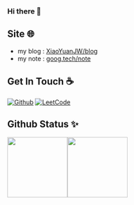 ### Hi there 👋

<!--
**XiaoYuanJW/XiaoYuanJW** is a ✨ _special_ ✨ repository because its `README.md` (this file) appears on your GitHub profile.

Here are some ideas to get you started:

- 🔭 I’m currently working on ...
- 🌱 I’m currently learning ...
- 👯 I’m looking to collaborate on ...
- 🤔 I’m looking for help with ...
- 💬 Ask me about ...
- 📫 How to reach me: ...
- 😄 Pronouns: ...
- ⚡ Fun fact: ...
-->

## Site 🌐
* my blog : [XiaoYuanJW/blog](https://xiaoyuanjw.github.io/)
* my note : [goog.tech/note](https://xiaoyuanjw.github.io/Docsify/#/)

## Get In Touch ☕
[![Github](https://img.shields.io/badge/-Github-000?style=flat&logo=Github&logoColor=white)](https://github.com/XiaoYuanJW)
[![LeetCode](https://img.shields.io/badge/-LeetCode-c14438?style=flat&logo=leetCode&link=https://github.com/hritik5102)](https://leetcode.cn/u/xiaoyuanjw/)


<!-- ![GitHub followers](https://img.shields.io/github/followers/xiaoYuanJW)
![GitHub User's stars](https://img.shields.io/github/stars/xiaoYuanJW)
![isitors](https://visitor-badge.glitch.me/badge?page_id=xiaoYuanJW.xiaoYuanJW) -->

## Github Status ✨
<img align="" height="137px" src="https://github-readme-stats.vercel.app/api?username=XiaoYuanJW&hide_title=true&hide_border=true&show_icons=true&include_all_commits=true&line_height=21&bg_color=0,EC6C6C,FFD479,FFFC79,73FA79&theme=graywhite&locale=cn" /><img align="" height="137px" src="https://github-readme-stats.vercel.app/api/top-langs/?username=XiaoYuanJW&hide_title=true&hide_border=true&layout=compact&bg_color=0,73FA79,73FDFF,D783FF&theme=graywhite&locale=cn" />
